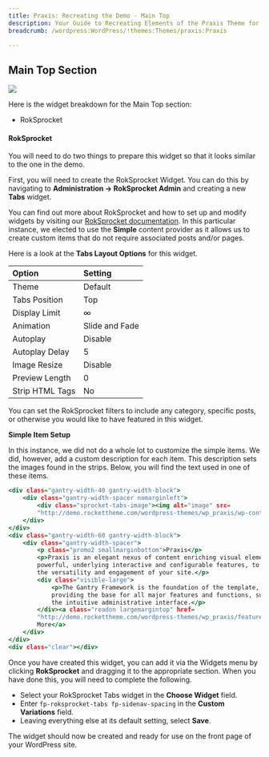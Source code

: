 ```yaml
---
title: Praxis: Recreating the Demo - Main Top
description: Your Guide to Recreating Elements of the Praxis Theme for WordPress
breadcrumb: /wordpress:WordPress/!themes:Themes/praxis:Praxis

---
```


Main Top Section
-----

![][demo]

Here is the widget breakdown for the Main Top section:

* RokSprocket

#### RokSprocket

You will need to do two things to prepare this widget so that it looks similar to the one in the demo.

First, you will need to create the RokSprocket Widget. You can do this by navigating to **Administration -> RokSprocket Admin** and creating a new **Tabs** widget.

You can find out more about RokSprocket and how to set up and modify widgets by visiting our [RokSprocket documentation][roksprocket]. In this particular instance, we elected to use the **Simple** content provider as it allows us to create custom items that do not require associated posts and/or pages.

Here is a look at the **Tabs Layout Options** for this widget.

| Option          | Setting        |
| :-------------- | :------------  |
| Theme           | Default        |
| Tabs Position   | Top            |
| Display Limit   | ∞              |
| Animation       | Slide and Fade |
| Autoplay        | Disable        |
| Autoplay Delay  | 5              |
| Image Resize    | Disable        |
| Preview Length  | 0              |
| Strip HTML Tags | No             |

You can set the RokSprocket filters to include any category, specific posts, or otherwise you would like to have featured in this widget.

**Simple Item Setup**

In this instance, we did not do a whole lot to customize the simple items. We did, however, add a custom description for each item. This description sets the images found in the strips. Below, you will find the text used in one of these items.

~~~ .html
<div class="gantry-width-40 gantry-width-block">
    <div class="gantry-width-spacer nomarginleft">
        <div class="sprocket-tabs-image"><img alt="image" src=
        "http://demo.rockettheme.com/wordpress-themes/wp_praxis/wp-content/rockettheme/rt_praxis_wp/frontpage/roksprocket-tabs/img1.jpg"></div>
    </div>
</div>
<div class="gantry-width-60 gantry-width-block">
    <div class="gantry-width-spacer">
        <p class="promo2 smallmarginbottom">Praxis</p>
        <p>Praxis is an elegant nexus of content enriching visual elements and
        powerful, underlying interactive and configurable features, to maximize
        the versatility and engagement of your site.</p>
        <div class="visible-large">
            <p>The Gantry Framework is the foundation of the template,
            providing the base for all major features and functions, such as
            the intuitive administrative interface.</p>
        </div><a class="readon largemargintop" href=
        "http://demo.rockettheme.com/wordpress-themes/wp_praxis/features/">Read
        More</a>
    </div>
</div>
<div class="clear"></div>
~~~

Once you have created this widget, you can add it via the Widgets menu by clicking **RokSprocket** and dragging it to the appropriate section. When you have done this, you will need to complete the following.

* Select your RokSprocket Tabs widget in the **Choose Widget** field.
* Enter `fp-roksprocket-tabs fp-sidenav-spacing` in the **Custom Variations** field.
* Leaving everything else at its default setting, select **Save**.

The widget should now be created and ready for use on the front page of your WordPress site.

[demo]: assets/demo_7.jpeg
[roksprocket]: ../../plugins/roksprocket/
